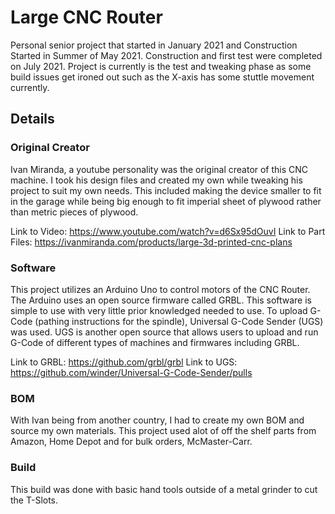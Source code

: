 # Large CNC Router
Personal senior project that started in January 2021 and Construction Started in Summer of May 2021. Construction and first test were completed on July 2021. Project is currently is the test and tweaking phase as some build issues get ironed out such as the X-axis has some stuttle movement currently. 

## Details

### Original Creator
Ivan Miranda, a youtube personality was the original creator of this CNC machine. I took his design files and created my own while tweaking his project to suit my own needs. This included making the device smaller to fit in the garage while being big enough to fit imperial sheet of plywood rather than metric pieces of plywood. 

Link to Video: https://www.youtube.com/watch?v=d6Sx95dOuvI
Link to Part Files: https://ivanmiranda.com/products/large-3d-printed-cnc-plans

### Software
This project utilizes an Arduino Uno to control motors of the CNC Router. The Arduino uses an open source firmware called GRBL. This software is simple to use with very little prior knowledged needed to use. To upload G-Code (pathing instructions for the spindle), Universal G-Code Sender (UGS) was used. UGS is another open source that allows users to upload and run G-Code of different types of machines and firmwares including GRBL. 

Link to GRBL: https://github.com/grbl/grbl
Link to UGS: https://github.com/winder/Universal-G-Code-Sender/pulls

### BOM
With Ivan being from another country, I had to create my own BOM and source my own materials. This project used alot of off the shelf parts from Amazon, Home Depot and for bulk orders, McMaster-Carr.

### Build
This build was done with basic hand tools outside of a metal grinder to cut the T-Slots.